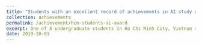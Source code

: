 ```yaml
---
title: "Students with an excellent record of achievements in AI study and research in Ho Chi Minh city, Vietnam (2019)."
collection: achievements 
permalink: /achievement/hcm-students-ai-award
excerpt: One of 8 undergraduate students in Ho Chi Minh City, Vietnam received the award for having excellent records in AI research. (Left figure - I am second to the left, Right figure - Certificate of merit in Vietnamese.)<br/><img src='/images/achievements/hcm-ai-1.jpg' width="400" height="300"/><img src='/images/achievements/hcm-ai-2.jpg' width="400" height="300"/> 
date: 2019-10-01
---
```

